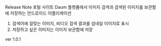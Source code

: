 Release Note
포털 사이트 Daum 플랫폼에서 이미지 검색과 검색된 이미지를 보관함에 저장하는 안드로이드 어플리케이션
1. 검색어에 걸맞는 이미지, 비디오 검색 결과를 섬네일 이미지로 표시
2. 저장하고 싶은 이미지는 이미지 보관함에 저장

ver 1.0.1